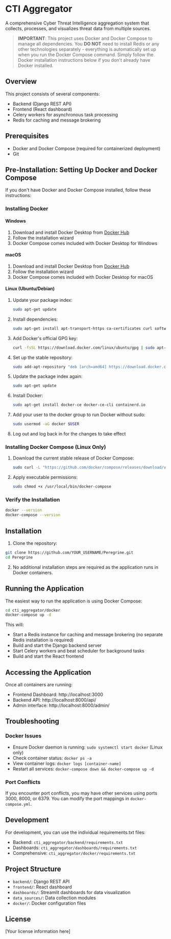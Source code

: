 # CTI Aggregator

A comprehensive Cyber Threat Intelligence aggregation system that collects, processes, and visualizes threat data from multiple sources.

> **IMPORTANT**: This project uses Docker and Docker Compose to manage all dependencies. You **DO NOT** need to install Redis or any other technologies separately - everything is automatically set up when you run the Docker Compose command. Simply follow the Docker installation instructions below if you don't already have Docker installed.

## Overview

This project consists of several components:
- Backend (Django REST API)
- Frontend (React dashboard)
- Celery workers for asynchronous task processing
- Redis for caching and message brokering

## Prerequisites

- Docker and Docker Compose (required for containerized deployment)
- Git

## Pre-Installation: Setting Up Docker and Docker Compose

If you don't have Docker and Docker Compose installed, follow these instructions:

### Installing Docker

#### Windows
1. Download and install Docker Desktop from [Docker Hub](https://www.docker.com/products/docker-desktop)
2. Follow the installation wizard
3. Docker Compose comes included with Docker Desktop for Windows

#### macOS
1. Download and install Docker Desktop from [Docker Hub](https://www.docker.com/products/docker-desktop)
2. Follow the installation wizard
3. Docker Compose comes included with Docker Desktop for macOS

#### Linux (Ubuntu/Debian)
1. Update your package index:
   ```bash
   sudo apt-get update
   ```
2. Install dependencies:
   ```bash
   sudo apt-get install apt-transport-https ca-certificates curl software-properties-common
   ```
3. Add Docker's official GPG key:
   ```bash
   curl -fsSL https://download.docker.com/linux/ubuntu/gpg | sudo apt-key add -
   ```
4. Set up the stable repository:
   ```bash
   sudo add-apt-repository "deb [arch=amd64] https://download.docker.com/linux/ubuntu $(lsb_release -cs) stable"
   ```
5. Update the package index again:
   ```bash
   sudo apt-get update
   ```
6. Install Docker:
   ```bash
   sudo apt-get install docker-ce docker-ce-cli containerd.io
   ```
7. Add your user to the docker group to run Docker without sudo:
   ```bash
   sudo usermod -aG docker $USER
   ```
8. Log out and log back in for the changes to take effect

### Installing Docker Compose (Linux Only)
1. Download the current stable release of Docker Compose:
   ```bash
   sudo curl -L "https://github.com/docker/compose/releases/download/v2.24.1/docker-compose-$(uname -s)-$(uname -m)" -o /usr/local/bin/docker-compose
   ```
2. Apply executable permissions:
   ```bash
   sudo chmod +x /usr/local/bin/docker-compose
   ```

### Verify the Installation
```bash
docker --version
docker-compose --version
```

## Installation

1. Clone the repository:
```bash
git clone https://github.com/YOUR_USERNAME/Peregrine.git
cd Peregrine
```

2. No additional installation steps are required as the application runs in Docker containers.

## Running the Application

The easiest way to run the application is using Docker Compose:

```bash
cd cti_aggregator/docker
docker-compose up -d
```

This will:
- Start a Redis instance for caching and message brokering (no separate Redis installation is required)
- Build and start the Django backend server
- Start Celery workers and beat scheduler for background tasks
- Build and start the React frontend

## Accessing the Application

Once all containers are running:
- Frontend Dashboard: http://localhost:3000
- Backend API: http://localhost:8000/api/
- Admin interface: http://localhost:8000/admin/

## Troubleshooting

### Docker Issues
- Ensure Docker daemon is running: `sudo systemctl start docker` (Linux only)
- Check container status: `docker ps -a`
- View container logs: `docker logs [container-name]`
- Restart all services: `docker-compose down && docker-compose up -d`

### Port Conflicts
If you encounter port conflicts, you may have other services using ports 3000, 8000, or 6379. You can modify the port mappings in `docker-compose.yml`.

## Development

For development, you can use the individual requirements.txt files:
- Backend: `cti_aggregator/backend/requirements.txt`
- Dashboards: `cti_aggregator/dashboards/requirements.txt`
- Comprehensive: `cti_aggregator/docker/requirements.txt`

## Project Structure

- `backend/`: Django REST API
- `frontend/`: React dashboard
- `dashboards/`: Streamlit dashboards for data visualization
- `data_sources/`: Data collection modules
- `docker/`: Docker configuration files

## License

[Your license information here] 